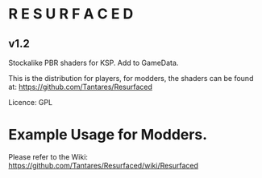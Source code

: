 # R E S U R F A C E D
## v1.2

Stockalike PBR shaders for KSP.
Add to GameData.

This is the distribution for players, for modders, the shaders can be found at:
https://github.com/Tantares/Resurfaced

Licence: GPL

# Example Usage for Modders.
Please refer to the Wiki: https://github.com/Tantares/Resurfaced/wiki/Resurfaced
